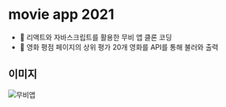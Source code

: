 # movie app 2021

* 💎 리액트와 자바스크립트를 활용한 무비 앱 클론 코딩
* 💎 영화 평점 페이지의 상위 평가 20개 영화를 API를 통해 불러와 출력

## 이미지
![무비앱](https://user-images.githubusercontent.com/77922432/171273520-28ab796c-7d06-441d-88ba-4188322a8fb7.jpg)
